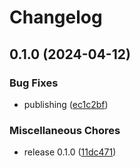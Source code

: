 # Changelog

## 0.1.0 (2024-04-12)


### Bug Fixes

* publishing ([ec1c2bf](https://github.com/luisgabrielroldan/ddogzip/commit/ec1c2bf6beb2ee38f9b091adc3e4e3d09148ff3a))


### Miscellaneous Chores

* release 0.1.0 ([11dc471](https://github.com/luisgabrielroldan/ddogzip/commit/11dc471a135fa8b7b340e098eb7f8dbd60e5cfbe))
